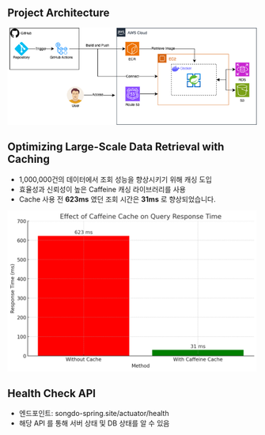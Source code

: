 ## Project Architecture
<img src="./image/srping-plus_drawio.png">

## Optimizing Large-Scale Data Retrieval with Caching

- 1,000,000건의 데이터에서 조회 성능을 향상시키기 위해 캐싱 도입
- 효율성과 신뢰성이 높은 Caffeine 캐싱 라이브러리를 사용
- Cache 사용 전 **623ms** 였던 조회 시간은 **31ms** 로 향상되었습니다. 
<img src="./image/output.png">

## Health Check API
- 엔드포인트: songdo-spring.site/actuator/health
- 해당 API 를 통해 서버 상태 및 DB 상태를 알 수 있음